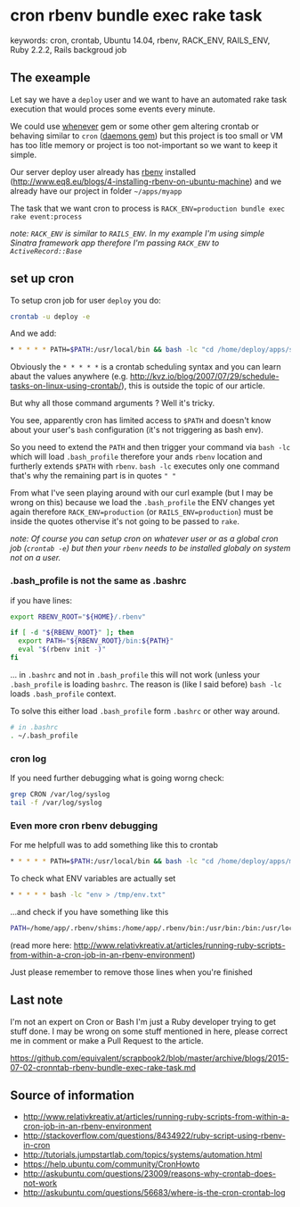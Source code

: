 # cron rbenv bundle exec rake task

keywords: cron, crontab, Ubuntu 14.04, rbenv, RACK_ENV, RAILS_ENV, Ruby
2.2.2, Rails backgroud job

## The exeample

Let say we have a `deploy` user and we want to have an automated rake task execution that would proces some events every minute.

We could use [whenever](https://github.com/javan/whenever) gem or some other gem altering crontab or behaving similar to `cron` ([daemons gem](https://github.com/thuehlinger/daemons)) but
this project is too small or VM has too litle memory or project is too not-important so we want to keep it simple.

Our server deploy user already has
[rbenv](https://github.com/sstephenson/rbenv) installed
(http://www.eq8.eu/blogs/4-installing-rbenv-on-ubuntu-machine) and we
already have our project in folder `~/apps/myapp`

The task that we want cron to process is `RACK_ENV=production bundle exec rake event:process`

*note: `RACK_ENV` is similar to `RAILS_ENV`. In my example I'm using
simple Sinatra framework app therefore I'm passing `RACK_ENV` to
`ActiveRecord::Base`*


## set up cron

To setup cron job for user `deploy` you do:

```bash
crontab -u deploy -e
```

And we add:

```bash
* * * * * PATH=$PATH:/usr/local/bin && bash -lc "cd /home/deploy/apps/sewc && RACK_ENV=production bundle exec rake event:process
```

Obviously the  `* * * * *` is a crontab scheduling syntax and you can learn
abaut the values anywhere (e.g. http://kvz.io/blog/2007/07/29/schedule-tasks-on-linux-using-crontab/), this is outside the topic of our article.

But why all those command arguments ? Well it's tricky.

You see, apparently cron has limited access to `$PATH` and doesn't know
about your user's `bash` configuration (it's not triggering as bash
env).

So you need to extend the `PATH` and then trigger your command via `bash -lc` which will load `.bash_profile` therefore your ands `rbenv` location and furtherly extends `$PATH` with `rbenv`. `bash -lc` executes only one command that's why the remaining part is in quotes `" "`

From what I've seen playing around with our curl example  (but I may be wrong on this)  because we load the `.bash_profile` the ENV changes yet again therefore `RACK_ENV=production` (or `RAILS_ENV=production`) must be inside the quotes othervise it's not going to be passed to `rake`.

*note: Of course you can setup cron on whatever user or as a global cron job
(`crontab -e`) but then your `rbenv` needs to be installed globaly on
system not on a user.*

### .bash_profile is not the same as .bashrc

if you have lines:

```bash
export RBENV_ROOT="${HOME}/.rbenv"

if [ -d "${RBENV_ROOT}" ]; then
  export PATH="${RBENV_ROOT}/bin:${PATH}"
  eval "$(rbenv init -)"
fi
```

... in `.bashrc` and not in  `.bash_profile` this will not work (unless
your `.bash_profile` is loading `bashrc`. The reason is (like I said
before) `bash -lc` loads `.bash_profile` context.

To solve this either load `.bash_profile` form `.bashrc` or other way
around.

```bash
# in .bashrc
. ~/.bash_profile
```

### cron log

If you need further debugging what is going worng check:

```bash
grep CRON /var/log/syslog
tail -f /var/log/syslog
```

### Even more cron rbenv debugging

For me helpfull was to add something like this to crontab

```bash
* * * * * PATH=$PATH:/usr/local/bin && bash -lc "cd /home/deploy/apps/myapp && RACK_ENV=production bundle exec rake event:process > /tmp/lets_figure_this_out.txt
```

To check what ENV variables are actually set

```bash
* * * * * bash -lc "env > /tmp/env.txt"
```

...and check if you have something like this

```bash
PATH=/home/app/.rbenv/shims:/home/app/.rbenv/bin:/usr/bin:/bin:/usr/local/sbin:/usr/sbin:/sbin:/home/app/bin
```

(read more here: http://www.relativkreativ.at/articles/running-ruby-scripts-from-within-a-cron-job-in-an-rbenv-environment)

Just please remember to remove those lines when you're finished


## Last note

I'm not an expert on Cron or Bash I'm just a Ruby developer trying to
get stuff done. I may be wrong on some stuff mentioned in here, please
correct me in comment or make a Pull Request to the article.

https://github.com/equivalent/scrapbook2/blob/master/archive/blogs/2015-07-02-cronntab-rbenv-bundle-exec-rake-task.md

## Source of information

* http://www.relativkreativ.at/articles/running-ruby-scripts-from-within-a-cron-job-in-an-rbenv-environment
* http://stackoverflow.com/questions/8434922/ruby-script-using-rbenv-in-cron
* http://tutorials.jumpstartlab.com/topics/systems/automation.html
* https://help.ubuntu.com/community/CronHowto
* http://askubuntu.com/questions/23009/reasons-why-crontab-does-not-work
* http://askubuntu.com/questions/56683/where-is-the-cron-crontab-log
